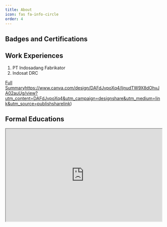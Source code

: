 ```yaml
---
title: About
icon: fas fa-info-circle
order: 4
---
```


## Badges and Certifications
<div data-iframe-width="150" data-iframe-height="270" data-share-badge-id="79832c55-8c26-42f8-affb-2c68d907d1fe" data-share-badge-host="https://www.credly.com"></div><script type="text/javascript" async src="//cdn.credly.com/assets/utilities/embed.js"></script>

## Work Experiences
1. PT Indosadang Fabrikator
2. Indosat DRC

[Full Summary]()https://www.canva.com/design/DAFdJvpoXq4/ljnudTW9X8dOhvJA02auUg/view?utm_content=DAFdJvpoXq4&utm_campaign=designshare&utm_medium=link&utm_source=publishsharelink)

## Formal Educations

<iframe src="https://wastukancana.ac.id/officials/" name="iframe_a" height="300px" width="100%" title="Iframe Example"></iframe>
